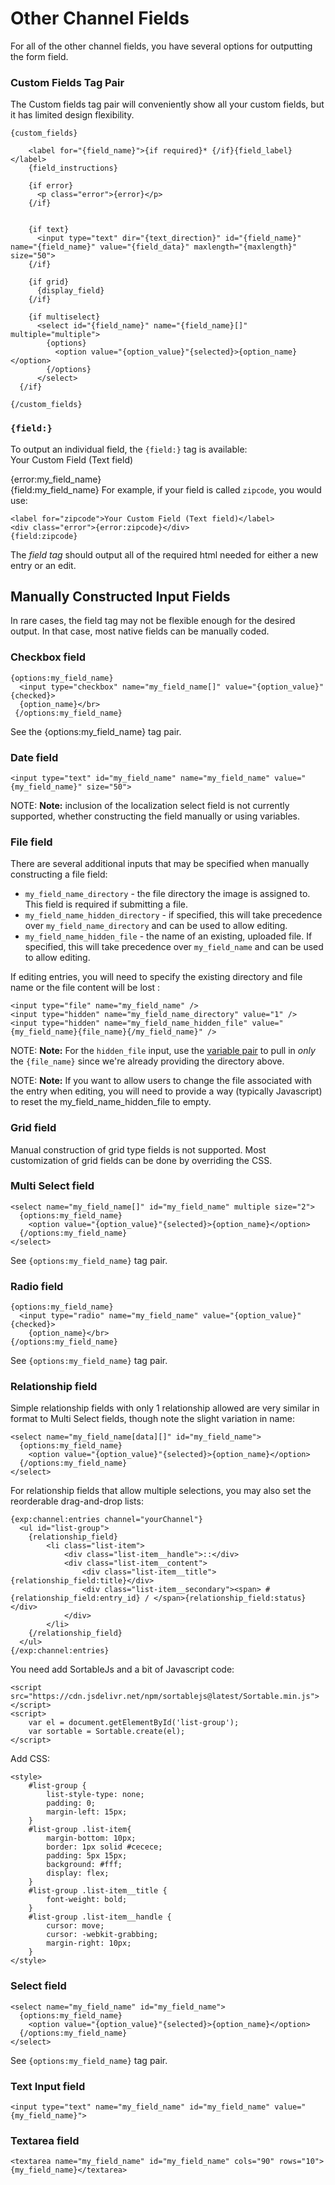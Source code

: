 <!--
    This source file is part of the open source project
    ExpressionEngine User Guide (https://github.com/ExpressionEngine/ExpressionEngine-User-Guide)

    @link      https://expressionengine.com/
    @copyright Copyright (c) 2003-2020, Packet Tide, LLC (https://packettide.com)
    @license   https://expressionengine.com/license Licensed under Apache License, Version 2.0
-->

# Other Channel Fields

For all of the other channel fields, you have several options for outputting the form field.

### Custom Fields Tag Pair

The Custom fields tag pair will conveniently show all your custom fields, but it has limited design flexibility.

    {custom_fields}

        <label for="{field_name}">{if required}* {/if}{field_label}</label>
        {field_instructions}

        {if error}
          <p class="error">{error}</p>
        {/if}


        {if text}
          <input type="text" dir="{text_direction}" id="{field_name}" name="{field_name}" value="{field_data}" maxlength="{maxlength}" size="50">
        {/if}

        {if grid}
          {display_field}
        {/if}

        {if multiselect}
          <select id="{field_name}" name="{field_name}[]" multiple="multiple">
            {options}
              <option value="{option_value}"{selected}>{option_name}</option>
            {/options}
          </select>
      {/if}

    {/custom_fields}

### `{field:}`

To output an individual field, the `{field:}` tag is available:  
 <label for="my_field_name">Your Custom Field (Text field)</label> <div class="error">{error:my_field_name}</div> {field:my_field_name} For example, if your field is called `zipcode`, you would use:

    <label for="zipcode">Your Custom Field (Text field)</label>
    <div class="error">{error:zipcode}</div>
    {field:zipcode}

The _field tag_ should output all of the required html needed for either a new entry or an edit.

## Manually Constructed Input Fields

In rare cases, the field tag may not be flexible enough for the desired output. In that case, most native fields can be manually coded.

### Checkbox field

    {options:my_field_name}
      <input type="checkbox" name="my_field_name[]" value="{option_value}" {checked}>
      {option_name}</br>
     {/options:my_field_name}

See the {options:my_field_name} tag pair.

### Date field

    <input type="text" id="my_field_name" name="my_field_name" value="{my_field_name}" size="50">

NOTE: **Note:** inclusion of the localization select field is not currently supported, whether constructing the field manually or using variables.

### File field

There are several additional inputs that may be specified when manually constructing a file field:

- `my_field_name_directory` - the file directory the image is assigned to. This field is required if submitting a file.
- `my_field_name_hidden_directory` - if specified, this will take precedence over `my_field_name_directory` and can be used to allow editing.
- `my_field_name_hidden_file` - the name of an existing, uploaded file. If specified, this will take precedence over `my_field_name` and can be used to allow editing.

If editing entries, you will need to specify the existing directory and file name or the file content will be lost :

    <input type="file" name="my_field_name" />
    <input type="hidden" name="my_field_name_directory" value="1" />
    <input type="hidden" name="my_field_name_hidden_file" value="{my_field_name}{file_name}{/my_field_name}" />

NOTE: **Note:** For the `hidden_file` input, use the [variable pair](fieldtypes/file.md#variable-pair-usage) to pull in _only_ the `{file_name}` since we're already providing the directory above.

NOTE: **Note:** If you want to allow users to change the file associated with the entry when editing, you will need to provide a way (typically Javascript) to reset the my_field_name_hidden_file to empty.

### Grid field

Manual construction of grid type fields is not supported. Most customization of grid fields can be done by overriding the CSS.

### Multi Select field

    <select name="my_field_name[]" id="my_field_name" multiple size="2">
      {options:my_field_name}
        <option value="{option_value}"{selected}>{option_name}</option>
      {/options:my_field_name}
    </select>

See `{options:my_field_name}` tag pair.

### Radio field

    {options:my_field_name}
      <input type="radio" name="my_field_name" value="{option_value}" {checked}>
        {option_name}</br>
    {/options:my_field_name}

See `{options:my_field_name}` tag pair.

### Relationship field

Simple relationship fields with only 1 relationship allowed are very similar in format to Multi Select fields, though note the slight variation in name:

    <select name="my_field_name[data][]" id="my_field_name">
      {options:my_field_name}
        <option value="{option_value}"{selected}>{option_name}</option>
      {/options:my_field_name}
    </select>

For relationship fields that allow multiple selections, you may also set the reorderable drag-and-drop lists:

    {exp:channel:entries channel="yourChannel"}
      <ul id="list-group">
        {relationship_field}
            <li class="list-item">
                <div class="list-item__handle">::</div>
                <div class="list-item__content">
                    <div class="list-item__title">{relationship_field:title}</div>
                    <div class="list-item__secondary"><span> #{relationship_field:entry_id} / </span>{relationship_field:status}</div>
                </div>
            </li>
        {/relationship_field}
      </ul>
    {/exp:channel:entries}

You need add SortableJs and a bit of Javascript code:

    <script src="https://cdn.jsdelivr.net/npm/sortablejs@latest/Sortable.min.js"></script>
    <script>
        var el = document.getElementById('list-group');
        var sortable = Sortable.create(el);
    </script>

Add CSS:

    <style>
        #list-group {
            list-style-type: none;
            padding: 0;
            margin-left: 15px;
        }
        #list-group .list-item{
            margin-bottom: 10px;
            border: 1px solid #cecece;
            padding: 5px 15px;
            background: #fff;
            display: flex;
        }
        #list-group .list-item__title {
            font-weight: bold;
        }
        #list-group .list-item__handle {
            cursor: move;
            cursor: -webkit-grabbing;
            margin-right: 10px;
        }
    </style>

### Select field

    <select name="my_field_name" id="my_field_name">
      {options:my_field_name}
        <option value="{option_value}"{selected}>{option_name}</option>
      {/options:my_field_name}
    </select>

See `{options:my_field_name}` tag pair.

### Text Input field

    <input type="text" name="my_field_name" id="my_field_name" value="{my_field_name}">

### Textarea field

    <textarea name="my_field_name" id="my_field_name" cols="90" rows="10">{my_field_name}</textarea>
